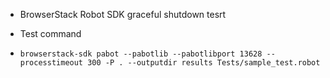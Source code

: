 * BrowserStack Robot SDK graceful shutdown tesrt
- Test command
- ```
  browserstack-sdk pabot --pabotlib --pabotlibport 13628 --processtimeout 300 -P . --outputdir results Tests/sample_test.robot
  ```
  



